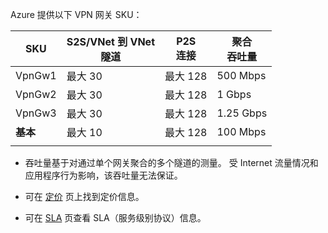 Azure 提供以下 VPN 网关 SKU：

|**SKU**   | S2S/VNet 到 VNet<br>隧道 | P2S<br>连接 | 聚合<br>吞吐量 |
|---       | ---                             | ---                    | ---                         |
|VpnGw1| 最大 30                         | 最大 128               | 500 Mbps                    |
|VpnGw2| 最大 30                         | 最大 128               | 1 Gbps                      |
|VpnGw3| 最大 30                         | 最大 128               | 1.25 Gbps                   |
|**基本** | 最大 10                         | 最大 128               | 100 Mbps                    | 
|          |                                 |                        |                             | 

- 吞吐量基于对通过单个网关聚合的多个隧道的测量。 受 Internet 流量情况和应用程序行为影响，该吞吐量无法保证。

- 可在 [定价](https://azure.microsoft.com/pricing/details/vpn-gateway) 页上找到定价信息。

- 可在 [SLA](https://azure.microsoft.com/en-us/support/legal/sla/vpn-gateway/) 页查看 SLA（服务级别协议）信息。